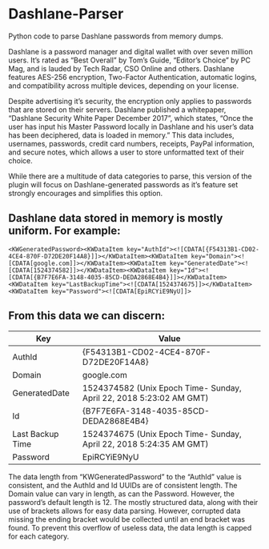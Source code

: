 # Dashlane-Parser
Python code to parse Dashlane passwords from memory dumps. 

Dashlane is a password manager and digital wallet with over seven million users. It’s rated as “Best Overall” by Tom’s Guide, “Editor’s Choice” by PC Mag, and is lauded by Tech Radar, CSO Online and others. Dashlane features AES-256 encryption, Two-Factor Authentication, automatic logins, and compatibility across multiple devices, depending on your license. 

Despite advertising it’s security, the encryption only applies to passwords that are stored on their servers. Dashlane published a whitepaper, “Dashlane Security White Paper December 2017”, which states, “Once the user has input his Master Password locally in Dashlane and his user’s data has been deciphered, data is loaded in memory.” This data includes, usernames, passwords, credit card numbers, receipts, PayPal information, and secure notes, which allows a user to store unformatted text of their choice. 

While there are a multitude of data categories to parse, this version of the plugin will focus on Dashlane-generated passwords as it’s feature set strongly encourages and simplifies this option. 

## Dashlane data stored in memory is mostly uniform. For example:
```
<KWGeneratedPassword><KWDataItem key="AuthId"><![CDATA[{F54313B1-CD02-4CE4-870F-D72DE20F14A8}]]></KWDataItem><KWDataItem key="Domain"><![CDATA[google.com]]></KWDataItem><KWDataItem key="GeneratedDate"><![CDATA[1524374582]]></KWDataItem><KWDataItem key="Id"><![CDATA[{B7F7E6FA-3148-4035-85CD-DEDA2868E4B4}]]></KWDataItem><KWDataItem key="LastBackupTime"><![CDATA[1524374675]]></KWDataItem><KWDataItem key="Password"><![CDATA[EpiRCYiE9NyU]]>
```

## From this data we can discern:
Key              | Value
-----------------|----------
AuthId           | {F54313B1-CD02-4CE4-870F-D72DE20F14A8}
Domain           | google.com
GeneratedDate    | 1524374582 (Unix Epoch Time- Sunday, April 22, 2018 5:23:02 AM GMT)
Id               | {B7F7E6FA-3148-4035-85CD-DEDA2868E4B4}
Last Backup Time | 1524374675 (Unix Epoch Time- Sunday, April 22, 2018 5:24:35 AM GMT)
Password         | EpiRCYiE9NyU


The data length from “KWGeneratedPassword” to the “AuthId” value is consistent, and the AuthId and Id UUIDs are of consistent length. The Domain value can vary in length, as can the Password. However, the password’s default length is 12. The mostly structured data, along with their use of brackets allows for easy data parsing. However, corrupted data missing the ending bracket would be collected until an end bracket was found. To prevent this overflow of useless data, the data length is capped for each category.
